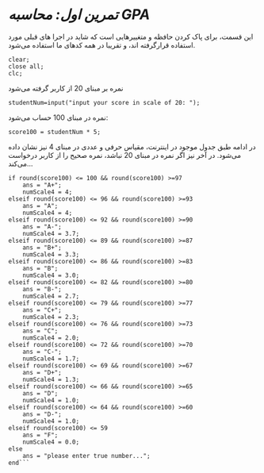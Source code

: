 # ***تمرین اول: محاسبه GPA***

این قسمت، برای پاک کردن حافظه و متغییرهایی است که شاید در اجرا های قبلی مورد استفاده قرارگرفته اند، و تقریبا در همه کدهای ما استفاده می‌شود.

```
clear;
close all;
clc;
```
نمره بر مبنای 20 از کاربر گرفته می‌شود
```
studentNum=input("input your score in scale of 20: ");
```

نمره در مبنای 100 حساب می‌شود:
```
score100 = studentNum * 5;
```
در ادامه طبق جدول موجود در اینترنت، مقیاس حرفی و عددی در مبنای 4 نیز نشان داده می‌شود.
در آخر نیز اگر نمره در مبنای 20 نباشد، نمره صحیح را از کاربر درخواست می‌کند...
```
if round(score100) <= 100 && round(score100) >=97
    ans = "A+";
    numScale4 = 4;
elseif round(score100) <= 96 && round(score100) >=93
    ans = "A";
    numScale4 = 4;
elseif round(score100) <= 92 && round(score100) >=90
    ans = "A-";
    numScale4 = 3.7;
elseif round(score100) <= 89 && round(score100) >=87
    ans = "B+";
    numScale4 = 3.3;
elseif round(score100) <= 86 && round(score100) >=83
    ans = "B";    
    numScale4 = 3.0;
elseif round(score100) <= 82 && round(score100) >=80
    ans = "B-";
    numScale4 = 2.7;
elseif round(score100) <= 79 && round(score100) >=77
    ans = "C+";
    numScale4 = 2.3;
elseif round(score100) <= 76 && round(score100) >=73
    ans = "C";
    numScale4 = 2.0;
elseif round(score100) <= 72 && round(score100) >=70
    ans = "C-";
    numScale4 = 1.7;
elseif round(score100) <= 69 && round(score100) >=67
    ans = "D+";
    numScale4 = 1.3;
elseif round(score100) <= 66 && round(score100) >=65
    ans = "D";
    numScale4 = 1.0;
elseif round(score100) <= 64 && round(score100) >=60
    ans = "D-";
    numScale4 = 1.0;
elseif round(score100) <= 59
    ans = "F";
    numScale4 = 0.0;
else
    ans = "please enter true number...";   
end```
